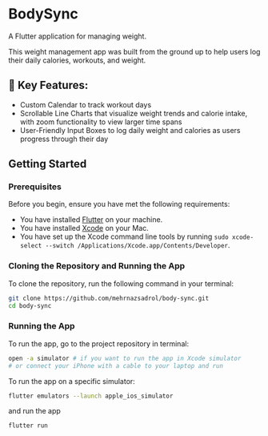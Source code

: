 # BodySync

A Flutter application for managing weight.

This weight management app was built from the ground up to help users log their daily calories, workouts, and weight.

## 🎯 Key Features:
- Custom Calendar to track workout days
- Scrollable Line Charts that visualize weight trends and calorie intake, with zoom functionality to view larger time spans
- User-Friendly Input Boxes to log daily weight and calories as users progress through their day

## Getting Started

### Prerequisites

Before you begin, ensure you have met the following requirements:

- You have installed [Flutter](https://flutter.dev/docs/get-started/install) on your machine.
- You have installed [Xcode](https://developer.apple.com/xcode/) on your Mac.
- You have set up the Xcode command line tools by running `sudo xcode-select --switch /Applications/Xcode.app/Contents/Developer`.

### Cloning the Repository and Running the App

To clone the repository, run the following command in your terminal:

```bash
git clone https://github.com/mehrnazsadrol/body-sync.git
cd body-sync
```

### Running the App

To run the app, go to the project repository in terminal:

```bash 
open -a simulator # if you want to run the app in Xcode simulator
# or connect your iPhone with a cable to your laptop and run
```

To run the app on a specific simulator:

```bash 
flutter emulators --launch apple_ios_simulator
```
and run the app

```bash
flutter run
